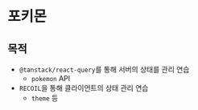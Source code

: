 # 포키몬

## 목적

- `@tanstack/react-query`를 통해 서버의 상태를 관리 연습
  - `pokemon` API
- `RECOIL`을 통해 클라이언트의 상태 관리 연습
  - `theme` 등
